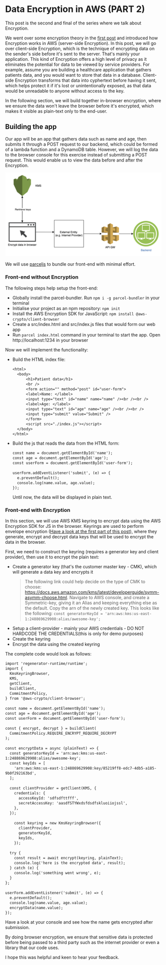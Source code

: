 # Data Encryption in AWS (PART 2)

This post is the second and final of the series where we talk about Encryption.

We went over some encryption theory in the [first post](https://medium.com/codex/data-encryption-in-aws-part-1-dca85a0dd19) and introduced how Encryption works in AWS (server-side Encryption). In this post, we will go over client-side Encryption, which is the technique of encrypting data on the sender's side before it's sent to the server. That's mainly your application. This kind of Encryption offers a high level of privacy as it eliminates the potential for data to be viewed by service providers. For example, assume you are building a healthcare application that gathers patients data, and you would want to store that data in a database. Client-side Encryption transforms that data into cyphertext before having it sent, which helps protect it if it's lost or unintentionally exposed, as that data would be unreadable to anyone without access to the key.

In the following section, we will build together in-browser encryption, where we ensure the data won't leave the browser before it's encrypted, which makes it visible as plain-text only to the end-user.

## Building the app

Our app will be an app that gathers data such as name and age, then submits it through a POST request to our backend, which could be formed of a lambda function and a DynamoDB table. However, we will log the data to the browser console for this exercise instead of submitting a POST request. This would enable us to view the data before and after the Encryption.

![](client-side-encryption.png)

We will use [parceljs](https://parceljs.org/) to bundle our front-end with minimal effort.

### Front-end without Encryption

The following steps help setup the front-end:

- Globally install the parcel-bundler. Run `npm i -g parcel-bundler` in your terminal
- Initialise your project as an npm repository: `npm init`
- Install the AWS Encryption SDK for JavaScript: `npm install @aws-crypto/client-browser`
- Create a src/index.html and src/index.js files that would form our web app
- Run `parcel index.html` command in your terminal to start the app. Open http://localhost:1234 in your browser

Now we will implement the functionality:

- Build the HTML index file:
  ```
  <html>
    <body>
        <h1>Patient data</h1>
        <br />
        <form action="" method="post" id="user-form">
        <label>Name: </label>
        <input type="text" id="name" name="name" /><br /><br />
        <label>Age: </label>
        <input type="text" id="age" name="age" /><br /><br />
        <input type="submit" value="Submit" />
        </form>
        <script src="./index.js"></script>
    </body>
  </html>
  ```
- Build the js that reads the data from the HTML form:

  ```
  const name = document.getElementById('name');
  const age = document.getElementById('age');
  const userForm = document.getElementById('user-form');

  userForm.addEventListener('submit', (e) => {
    e.preventDefault();
    console.log(name.value, age.value);
  });
  ```

  Until now, the data will be displayed in plain text.

### Front-end with Encryption

In this section, we will use AWS KMS keyring to encrypt data using the AWS Encryption SDK for JS in the browser. Keyrings are used to perform envelope encryption ([Have a look at the first part of this post](https://medium.com/codex/data-encryption-in-aws-part-1-dca85a0dd19)), where they generate, encrypt and decrypt data keys that will be used to encrypt the data in the browser.

First, we need to construct the keyring (requires a generator key and client provider), then use it to encrypt the plain text:

- Create a generator key (that's the customer master key - CMK), which will generate a data key and encrypts it

  > The following link could help decide on the type of CMK to choose: https://docs.aws.amazon.com/kms/latest/developerguide/symm-asymm-choose.html. Navigate to AWS console, and create a Symmetric-key, giving it an Alias and keeping everything else as the default. Copy the arn of the newly created key. This looks like the following: `const generatorKeyId = 'arn:aws:kms:us-east-1:248869629908:alias/awesome-key';`

* Setup a client-provider - mainly your AWS credentials - DO NOT HARDCODE THE CREDENTIALS(this is only for demo purposes)
* Create the keyring
* Encrypt the data using the created keyring

The complete code would look as follows:

```
import 'regenerator-runtime/runtime';
import {
  KmsKeyringBrowser,
  KMS,
  getClient,
  buildClient,
  CommitmentPolicy,
} from '@aws-crypto/client-browser';

const name = document.getElementById('name');
const age = document.getElementById('age');
const userForm = document.getElementById('user-form');

const { encrypt, decrypt } = buildClient(
  CommitmentPolicy.REQUIRE_ENCRYPT_REQUIRE_DECRYPT
);

const encryptData = async (plainText) => {
  const generatorKeyId = 'arn:aws:kms:us-east-1:248869629908:alias/awesome-key';
  const keyIds = [
    'arn:aws:kms:us-east-1:248869629908:key/85219ff8-edc7-4db5-a185-9b0f292163bd',
  ];

  const clientProvider = getClient(KMS, {
    credentials: {
      accessKeyId: 'sdfsdfttfff',
      secretAccessKey: 'aasdfSTYWxdsfdsdfskluoiiojssl',
    },
  });

    const keyring = new KmsKeyringBrowser({
      clientProvider,
      generatorKeyId,
      keyIds,
    });

  try {
    const result = await encrypt(keyring, plainText);
    console.log('here is the encrypted data', result);
  } catch (e) {
    console.log('something went wrong', e);
  }
};

userForm.addEventListener('submit', (e) => {
  e.preventDefault();
  console.log(name.value, age.value);
  encryptData(name.value);
});

```

Have a look at your console and see how the name gets encrypted after submission.

By doing browser encryption, we ensure that sensitive data is protected before being passed to a third party such as the internet provider or even a library that our code uses.

I hope this was helpful and keen to hear your feedback.
